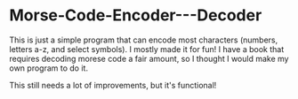 # Morse-Code-Encoder---Decoder

This is just a simple program that can encode most characters (numbers, letters a-z, and select symbols). 
I mostly made it for fun! I have a book that requires decoding morese code a fair amount, so I thought I would
make my own program to do it.

This still needs a lot of improvements, but it's functional!
